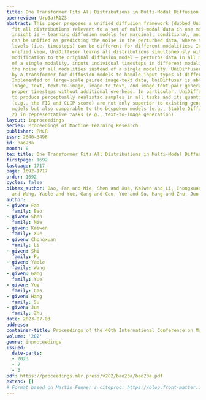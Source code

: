 ```yaml
---
title: One Transformer Fits All Distributions in Multi-Modal Diffusion at Scale
openreview: Urp3atR1Z3
abstract: This paper proposes a unified diffusion framework (dubbed UniDiffuser) to
  fit all distributions relevant to a set of multi-modal data in one model. Our key
  insight is – learning diffusion models for marginal, conditional, and joint distributions
  can be unified as predicting the noise in the perturbed data, where the perturbation
  levels (i.e. timesteps) can be different for different modalities. Inspired by the
  unified view, UniDiffuser learns all distributions simultaneously with a minimal
  modification to the original diffusion model – perturbs data in all modalities instead
  of a single modality, inputs individual timesteps in different modalities, and predicts
  the noise of all modalities instead of a single modality. UniDiffuser is parameterized
  by a transformer for diffusion models to handle input types of different modalities.
  Implemented on large-scale paired image-text data, UniDiffuser is able to perform
  image, text, text-to-image, image-to-text, and image-text pair generation by setting
  proper timesteps without additional overhead. In particular, UniDiffuser is able
  to produce perceptually realistic samples in all tasks and its quantitative results
  (e.g., the FID and CLIP score) are not only superior to existing general-purpose
  models but also comparable to the bespoken models (e.g., Stable Diffusion and DALL-E
  2) in representative tasks (e.g., text-to-image generation).
layout: inproceedings
series: Proceedings of Machine Learning Research
publisher: PMLR
issn: 2640-3498
id: bao23a
month: 0
tex_title: One Transformer Fits All Distributions in Multi-Modal Diffusion at Scale
firstpage: 1692
lastpage: 1717
page: 1692-1717
order: 1692
cycles: false
bibtex_author: Bao, Fan and Nie, Shen and Xue, Kaiwen and Li, Chongxuan and Pu, Shi
  and Wang, Yaole and Yue, Gang and Cao, Yue and Su, Hang and Zhu, Jun
author:
- given: Fan
  family: Bao
- given: Shen
  family: Nie
- given: Kaiwen
  family: Xue
- given: Chongxuan
  family: Li
- given: Shi
  family: Pu
- given: Yaole
  family: Wang
- given: Gang
  family: Yue
- given: Yue
  family: Cao
- given: Hang
  family: Su
- given: Jun
  family: Zhu
date: 2023-07-03
address: 
container-title: Proceedings of the 40th International Conference on Machine Learning
volume: '202'
genre: inproceedings
issued:
  date-parts:
  - 2023
  - 7
  - 3
pdf: https://proceedings.mlr.press/v202/bao23a/bao23a.pdf
extras: []
# Format based on Martin Fenner's citeproc: https://blog.front-matter.io/posts/citeproc-yaml-for-bibliographies/
---
```

